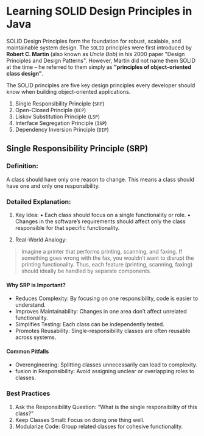 # Learning SOLID Design Principles in Java

SOLID Design Principles form the foundation for robust, scalable, and maintainable system design. The `SOLID` principles were first introduced by **Robert C. Martin** (also known as _Uncle Bob_) in his 2000 paper "Design Principles and Design Patterns". However, Martin did not name them SOLID at the time – he referred to them simply as **"principles of object-oriented class design"**.   

The SOLID principles are five key design principles every developer should know when building object-oriented applications.

1.	Single Responsibility Principle (`SRP`)
2.	Open-Closed Principle (`OCP`)
3.	Liskov Substitution Principle (`LSP`)
4.	Interface Segregation Principle (`ISP`)
5.	Dependency Inversion Principle (`DIP`)

## Single Responsibility Principle (SRP)

### Definition:
A class should have only one reason to change. This means a class should have one and only one responsibility.

### Detailed Explanation:

1. Key Idea:
   •	Each class should focus on a single functionality or role.
   •	Changes in the software’s requirements should affect only the class responsible for that specific functionality.

2. Real-World Analogy:

> Imagine a printer that performs printing, scanning, and faxing. If something goes wrong with the fax, you wouldn’t want to disrupt the printing functionality. Thus, each feature (printing, scanning, faxing) should ideally be handled by separate components.


#### Why SRP is Important?
* Reduces Complexity: By focusing on one responsibility, code is easier to understand.
* Improves Maintainability: Changes in one area don’t affect unrelated functionality.
* Simplifies Testing: Each class can be independently tested. 
* Promotes Reusability: Single-responsibility classes are often reusable across systems.

#### Common Pitfalls
* Overengineering: Splitting classes unnecessarily can lead to complexity.
* fusion in Responsibility: Avoid assigning unclear or overlapping roles to classes.

### Best Practices
1. Ask the Responsibility Question: “What is the single responsibility of this class?” 
2. Keep Classes Small: Focus on doing one thing well. 
3. Modularize Code: Group related classes for cohesive functionality.